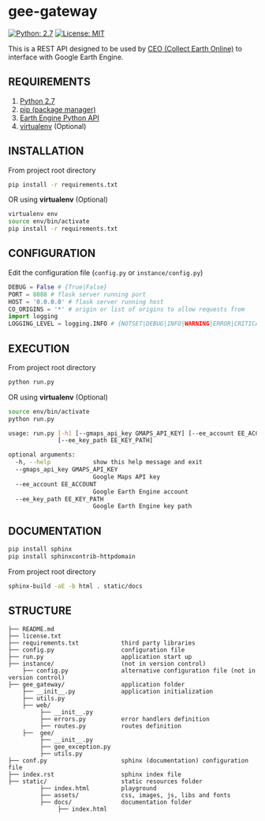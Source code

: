 # gee-gateway

[![Python: 2.7](https://img.shields.io/badge/python-2.7-blue.svg)](https://www.python.org/)
[![License: MIT](https://img.shields.io/badge/License-MIT-yellow.svg)](https://opensource.org/licenses/MIT)

This is a REST API designed to be used by [CEO (Collect Earth Online)](https://github.com/openforis/collect-earth-online) to interface with Google Earth Engine.

## REQUIREMENTS

1. [Python 2.7](https://www.python.org/)
2. [pip (package manager)](https://github.com/pypa/pip)
3. [Earth Engine Python API](https://developers.google.com/earth-engine/python_install)
4. [virtualenv](https://pypi.python.org/pypi/virtualenv) (Optional)

## INSTALLATION

From project root directory

```bash
pip install -r requirements.txt
```

OR using **virtualenv** (Optional)

```bash
virtualenv env
source env/bin/activate
pip install -r requirements.txt
```

## CONFIGURATION

Edit the configuration file (`config.py` or `instance/config.py`)


```python
DEBUG = False # {True|False}
PORT = 8888 # flask server running port
HOST = '0.0.0.0' # flask server running host
CO_ORIGINS = '*' # origin or list of origins to allow requests from
import logging
LOGGING_LEVEL = logging.INFO # {NOTSET|DEBUG|INFO|WARNING|ERROR|CRITICAL}
```

## EXECUTION

From project root directory

```bash
python run.py
```

OR using **virtualenv** (Optional)

```bash
source env/bin/activate
python run.py
```

```bash
usage: run.py [-h] [--gmaps_api_key GMAPS_API_KEY] [--ee_account EE_ACCOUNT]
              [--ee_key_path EE_KEY_PATH]

optional arguments:
  -h, --help            show this help message and exit
  --gmaps_api_key GMAPS_API_KEY
                        Google Maps API key
  --ee_account EE_ACCOUNT
                        Google Earth Engine account
  --ee_key_path EE_KEY_PATH
                        Google Earth Engine key path
```

## DOCUMENTATION

```bash
pip install sphinx
pip install sphinxcontrib-httpdomain
```

From project root directory

```bash
sphinx-build -aE -b html . static/docs
```

## STRUCTURE

    ├── README.md
    ├── license.txt
    ├── requirements.txt            third party libraries
    ├── config.py                   configuration file
    ├── run.py                      application start up
    ├── instance/                   (not in version control)
        ├── config.py               alternative configuration file (not in version control)
    ├── gee_gateway/                application folder
        ├── __init__.py             application initialization
        ├── utils.py
        ├── web/
             ├── __init__.py
             ├── errors.py          error handlers definition
             ├── routes.py          routes definition
        ├──  gee/
             ├── __init__.py
             ├── gee_exception.py
             ├── utils.py
    ├── conf.py                     sphinx (documentation) configuration file
    ├── index.rst                   sphinx index file
    ├── static/                     static resources folder
             ├── index.html         playground
             ├── assets/            css, images, js, libs and fonts
             ├── docs/              documentation folder
                  ├── index.html